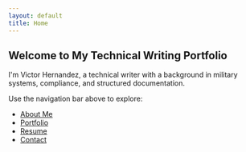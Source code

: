 ```yaml
---
layout: default
title: Home
---
```



## Welcome to My Technical Writing Portfolio

I'm Victor Hernandez, a technical writer with a background in military systems, compliance, and structured documentation.

Use the navigation bar above to explore:

- [About Me](/about)
- [Portfolio](/portfolio)
- [Resume](/resume)
- [Contact](/contact)

